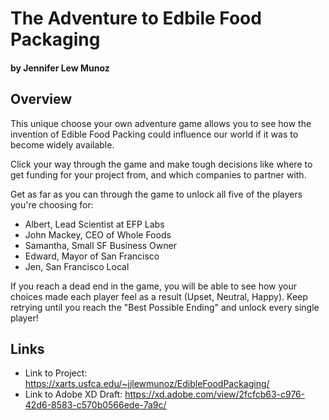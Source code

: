 # The Adventure to Edbile Food Packaging
#### by Jennifer Lew Munoz


## Overview
This unique choose your own adventure game allows you to see how the invention of Edible Food Packing could influence our world if it was to become widely available.

Click your way through the game and make tough decisions like where to get funding for your project from, and which companies to partner with.

Get as far as you can through the game to unlock all five of the players you're choosing for: 

- Albert, Lead Scientist at EFP Labs
- John Mackey, CEO of Whole Foods
- Samantha, Small SF Business Owner
- Edward, Mayor of San Francisco
- Jen, San Francisco Local

If you reach a dead end in the game, you will be able to see how your choices made each player feel as a result (Upset, Neutral, Happy). Keep retrying until you reach the "Best Possible Ending" and unlock every single player!

## Links
 - Link to Project: https://xarts.usfca.edu/~jjlewmunoz/EdibleFoodPackaging/
 - Link to Adobe XD Draft: https://xd.adobe.com/view/2fcfcb63-c976-42d6-8583-c570b0566ede-7a9c/